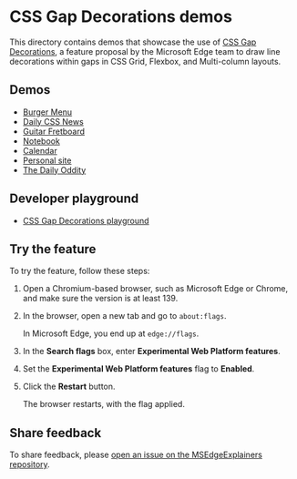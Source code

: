 # CSS Gap Decorations demos

This directory contains demos that showcase the use of [CSS Gap Decorations](https://github.com/MicrosoftEdge/MSEdgeExplainers/blob/main/CSSGapDecorations/explainer.md), a feature proposal by the Microsoft Edge team to draw line decorations within gaps in CSS Grid, Flexbox, and Multi-column layouts.


<!-- ====================================================================== -->
## Demos

* [Burger Menu](https://microsoftedge.github.io/Demos/css-gap-decorations/burger-menu.html)
* [Daily CSS News](https://microsoftedge.github.io/Demos/css-gap-decorations/daily-css-news.html)
* [Guitar Fretboard](https://microsoftedge.github.io/Demos/css-gap-decorations/guitar-fretboard.html)
* [Notebook](https://microsoftedge.github.io/Demos/css-gap-decorations/notebook.html)
* [Calendar](https://microsoftedge.github.io/Demos/css-gap-decorations/calendar.html)
* [Personal site](https://microsoftedge.github.io/Demos/css-gap-decorations/personal-site.html)
* [The Daily Oddity](https://microsoftedge.github.io/Demos/css-gap-decorations/the-daily-oddity.html)


<!-- ====================================================================== -->
## Developer playground

* [CSS Gap Decorations playground](https://microsoftedge.github.io/Demos/css-gap-decorations/playground.html)


<!-- ====================================================================== -->
## Try the feature

To try the feature, follow these steps:

1. Open a Chromium-based browser, such as Microsoft Edge or Chrome, and make sure the version is at least 139.

1. In the browser, open a new tab and go to `about:flags`.

   In Microsoft Edge, you end up at `edge://flags`.

1. In the **Search flags** box, enter **Experimental Web Platform features**.<!-- todo: --enable-features=CSSGapDecoration not found in 140 -->

1. Set the **Experimental Web Platform features** flag to **Enabled**.

1. Click the **Restart** button.

   The browser restarts, with the flag applied.


<!-- ====================================================================== -->
## Share feedback

To share feedback, please [open an issue on the MSEdgeExplainers repository](https://github.com/MicrosoftEdge/MSEdgeExplainers/issues/new?template=css-gap-decorations.md).
